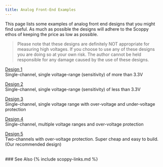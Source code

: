 ```yaml
---
title: Analog Front-End Examples
---
```


This page lists some examples of analog front end designs that you might find useful. As much as possible the designs will adhere to the Scoppy ethos of keeping the price as low as possible.

> Please note that these designs are definitely NOT appropriate for measuring high voltages. If you choose to use any of these designs you are doing so at your own risk. The author cannot be held responsible for any damage caused by the use of these designs.

[Design 1](./front-end-design-1)  
Single-channel, single voltage-range (sensitivity) of more than 3.3V    

[Design 2](./front-end-design-2)  
Single-channel, single voltage-range (sensitivity) of less than 3.3V     

[Design 3](./front-end-design-3)   
Single-channel, single voltage range with over-voltage and under-voltage protection   

[Design 4](./front-end-design-4)   
Single-channel, multiple voltage ranges and over-voltage protection    

[Design 5](https://github.com/fhdm-dev/scoppy/discussions/63)   
Two-channels with over-voltage protection. Super cheap and easy to build.
(Our recommended design)

<br>
### See Also
{% include scoppy-links.md %}
